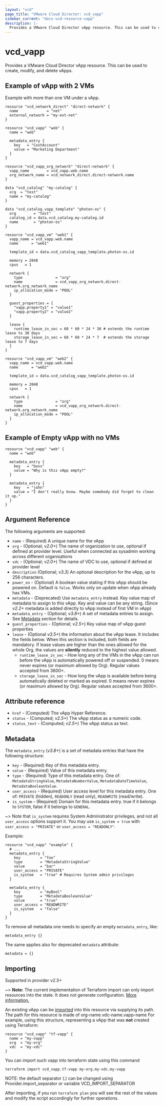 ```yaml
---
layout: "vcd"
page_title: "VMware Cloud Director: vcd_vapp"
sidebar_current: "docs-vcd-resource-vapp"
description: |-
  Provides a VMware Cloud Director vApp resource. This can be used to create, modify, and delete vApps.
---
```


# vcd\_vapp

Provides a VMware Cloud Director vApp resource. This can be used to create, modify, and delete vApps.

## Example of vApp with 2 VMs

Example with more than one VM under a vApp.

```hcl
resource "vcd_network_direct" "direct-network" {
  name             = "net"
  external_network = "my-ext-net"
}

resource "vcd_vapp" "web" {
  name = "web"

  metadata_entry {
    key   = "CostAccount"
    value = "Marketing Department"
  }
}

resource "vcd_vapp_org_network" "direct-network" {
  vapp_name        = vcd_vapp.web.name
  org_network_name = vcd_network_direct.direct-network.name
}

data "vcd_catalog" "my-catalog" {
  org  = "test"
  name = "my-catalog"
}

data "vcd_catalog_vapp_template" "photon-os" {
  org        = "test"
  catalog_id = data.vcd_catalog.my-catalog.id
  name       = "photon-os"
}

resource "vcd_vapp_vm" "web1" {
  vapp_name = vcd_vapp.web.name
  name      = "web1"

  template_id = data.vcd_catalog_vapp_template.photon-os.id

  memory = 2048
  cpus   = 1

  network {
    type               = "org"
    name               = vcd_vapp_org_network.direct-network.org_network_name
    ip_allocation_mode = "POOL"
  }

  guest_properties = {
    "vapp.property1" = "value1"
    "vapp.property2" = "value2"
  }

  lease {
    runtime_lease_in_sec = 60 * 60 * 24 * 30 # extends the runtime lease to 30 days
    storage_lease_in_sec = 60 * 60 * 24 * 7  # extends the storage lease to 7 days
  }
}

resource "vcd_vapp_vm" "web2" {
  vapp_name = vcd_vapp.web.name
  name      = "web2"

  template_id = data.vcd_catalog_vapp_template.photon-os.id

  memory = 2048
  cpus   = 1

  network {
    type               = "org"
    name               = vcd_vapp_org_network.direct-network.org_network_name
    ip_allocation_mode = "POOL"
  }
}
```

## Example of Empty vApp with no VMs

```hcl
resource "vcd_vapp" "web" {
  name = "web"

  metadata_entry {
    key   = "boss"
    value = "Why is this vApp empty?"
  }

  metadata_entry {
    key   = "john"
    value = "I don't really know. Maybe somebody did forget to clean it up."
  }
}
```

## Argument Reference

The following arguments are supported:

* `name` - (Required) A unique name for the vApp
* `org` - (Optional; *v2.0+*) The name of organization to use, optional if defined at provider level. Useful when connected as sysadmin working across different organisations
* `vdc` - (Optional; *v2.0+*) The name of VDC to use, optional if defined at provider level
* `description` (Optional; *v3.3*) An optional description for the vApp, up to 256 characters.
* `power_on` - (Optional) A boolean value stating if this vApp should be powered on. Default is `false`. Works only on update when vApp already has VMs.
* `metadata` - (Deprecated) Use `metadata_entry` instead. Key value map of metadata to assign to this vApp. Key and value can be any string. (Since *v2.2+* metadata is added directly to vApp instead of first VM in vApp)
* `metadata_entry` - (Optional; *v3.8+*) A set of metadata entries to assign. See [Metadata](#metadata) section for details.
* `guest_properties` - (Optional; *v2.5+*) Key value map of vApp guest properties
* `lease` - (Optional *v3.5+*) the information about the vApp lease. It includes the fields below. When this section is 
   included, both fields are mandatory. If lease values are higher than the ones allowed for the whole Org, the values
   are **silently** reduced to the highest value allowed.
  * `runtime_lease_in_sec` - How long any of the VMs in the vApp can run before the vApp is automatically powered off or suspended. 0 means never expires (or maximum allowed by Org). Regular values accepted from 3600+.
  * `storage_lease_in_sec` - How long the vApp is available before being automatically deleted or marked as expired. 0 means never expires (or maximum allowed by Org). Regular values accepted from 3600+.

## Attribute reference

* `href` - (Computed) The vApp Hyper Reference.
* `status` - (Computed; *v2.5+*) The vApp status as a numeric code.
* `status_text` - (Computed; *v2.5+*) The vApp status as text.

<a id="metadata"></a>
## Metadata

The `metadata_entry` (*v3.8+*) is a set of metadata entries that have the following structure:

* `key` - (Required) Key of this metadata entry.
* `value` - (Required) Value of this metadata entry.
* `type` - (Required) Type of this metadata entry. One of: `MetadataStringValue`, `MetadataNumberValue`, `MetadataDateTimeValue`, `MetadataBooleanValue`.
* `user_access` - (Required) User access level for this metadata entry. One of: `PRIVATE` (hidden), `READONLY` (read only), `READWRITE` (read/write).
* `is_system` - (Required) Domain for this metadata entry. true if it belongs to `SYSTEM`, false if it belongs to `GENERAL`.

~> Note that `is_system` requires System Administrator privileges, and not all `user_access` options support it.
   You may use `is_system = true` with `user_access = "PRIVATE"` or `user_access = "READONLY"`.

Example:

```hcl
resource "vcd_vapp" "example" {
  # ...
  metadata_entry {
    key         = "foo"
    type        = "MetadataStringValue"
    value       = "bar"
    user_access = "PRIVATE"
    is_system   = "true" # Requires System admin privileges
  }

  metadata_entry {
    key         = "myBool"
    type        = "MetadataBooleanValue"
    value       = "true"
    user_access = "READWRITE"
    is_system   = "false"
  }
}
```

To remove all metadata one needs to specify an empty `metadata_entry`, like:

```
metadata_entry {}
```

The same applies also for deprecated `metadata` attribute:

```
metadata = {}
```

## Importing

Supported in provider *v2.5+*

~> **Note:** The current implementation of Terraform import can only import resources into the state. It does not generate
configuration. [More information.][docs-import]

An existing vApp can be [imported][docs-import] into this resource via supplying its path.
The path for this resource is made of org-name.vdc-name.vapp-name
For example, using this structure, representing a vApp that was **not** created using Terraform:

```hcl
resource "vcd_vapp" "tf-vapp" {
  name = "my-vapp"
  org  = "my-org"
  vdc  = "my-vdc"
}
```

You can import such vapp into terraform state using this command

```
terraform import vcd_vapp.tf-vapp my-org.my-vdc.my-vapp
```

NOTE: the default separator (.) can be changed using Provider.import_separator or variable VCD_IMPORT_SEPARATOR

[docs-import]:https://www.terraform.io/docs/import/

After importing, if you run `terraform plan` you will see the rest of the values and modify the script accordingly for
further operations.

